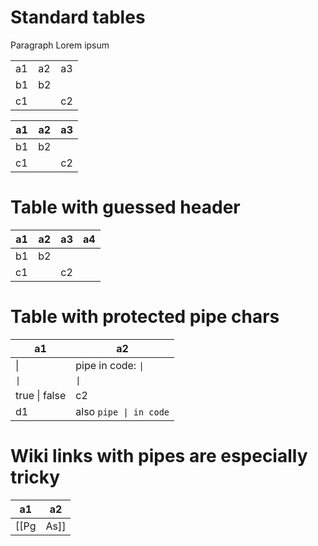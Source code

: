 # Standard tables

Paragraph Lorem ipsum

|    |    |    |
| -- | -- | -- |
| a1 | a2 | a3 |
| b1 | b2 |    |
| c1 |    | c2 |

| a1 | a2 | a3 |
| -- | -- | -- |
| b1 | b2 |    |
| c1 |    | c2 |

# Table with guessed header

| a1 | a2 | a3 | a4 |
| -- | -- | -- | -- |
| b1 | b2 |    |    |
| c1 |    | c2 |    |

# Table with protected pipe chars

| a1                  | a2                                    |
| ------------------- | ------------------------------------- |
| &#124;              | pipe in code: <code>&#124;</code>     |
| <code>&#124;</code> | <code>&#124;</code>                   |
| true &#124; false   | c2                                    |
| d1                  | also <code>pipe &#124; in code</code> |

# Wiki links with pipes are especially tricky

| a1        | a2                        |
| --------- | ------------------------- |
| [[Pg|As]] | [[Page#Anchor|AlsoAlias]] |
